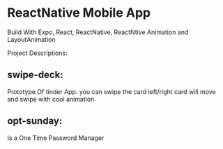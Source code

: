 # ReactNative Mobile App
Build With Expo, React, ReactNative, ReactNtive Animation and LayoutAnimation

Project Descriptions:
## swipe-deck: 
Prototype Of tinder App. you can swipe the card left/right card will move and swipe with cool animation.

## opt-sunday: 
Is a One Time Password Manager 



